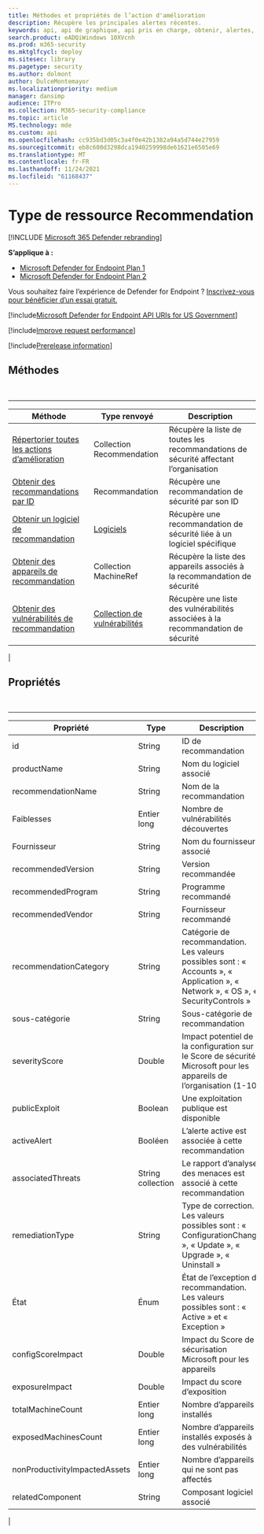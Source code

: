 ```yaml
---
title: Méthodes et propriétés de l’action d'amélioration
description: Récupère les principales alertes récentes.
keywords: api, api de graphique, api pris en charge, obtenir, alertes, récent
search.product: eADQiWindows 10XVcnh
ms.prod: m365-security
ms.mktglfcycl: deploy
ms.sitesec: library
ms.pagetype: security
ms.author: dolmont
author: DulceMontemayor
ms.localizationpriority: medium
manager: dansimp
audience: ITPro
ms.collection: M365-security-compliance
ms.topic: article
MS.technology: mde
ms.custom: api
ms.openlocfilehash: cc935bd3d05c3a4f0e42b1382a94a5d744e27959
ms.sourcegitcommit: eb8c600d3298dca1940259998de61621e6505e69
ms.translationtype: MT
ms.contentlocale: fr-FR
ms.lasthandoff: 11/24/2021
ms.locfileid: "61168437"
---
```

# <a name="recommendation-resource-type"></a>Type de ressource Recommendation

[!INCLUDE [Microsoft 365 Defender rebranding](../../includes/microsoft-defender.md)]


**S’applique à :**
- [Microsoft Defender for Endpoint Plan 1](https://go.microsoft.com/fwlink/p/?linkid=2154037)
- [Microsoft Defender for Endpoint Plan 2](https://go.microsoft.com/fwlink/p/?linkid=2154037)

Vous souhaitez faire l’expérience de Defender for Endpoint ? [Inscrivez-vous pour bénéficier d’un essai gratuit.](https://signup.microsoft.com/create-account/signup?products=7f379fee-c4f9-4278-b0a1-e4c8c2fcdf7e&ru=https://aka.ms/MDEp2OpenTrial?ocid=docs-wdatp-exposedapis-abovefoldlink)

[!include[Microsoft Defender for Endpoint API URIs for US Government](../../includes/microsoft-defender-api-usgov.md)]

[!include[Improve request performance](../../includes/improve-request-performance.md)]

[!include[Prerelease information](../../includes/prerelease.md)]

## <a name="methods"></a>Méthodes

<br>

****

|Méthode|Type renvoyé|Description|
|---|---|---|
|[Répertorier toutes les actions d’amélioration](get-all-recommendations.md)|Collection Recommendation|Récupère la liste de toutes les recommandations de sécurité affectant l’organisation|
|[Obtenir des recommandations par ID](get-recommendation-by-id.md)|Recommandation|Récupère une recommandation de sécurité par son ID|
|[Obtenir un logiciel de recommandation](list-recommendation-software.md)|[Logiciels](software.md)|Récupère une recommandation de sécurité liée à un logiciel spécifique|
|[Obtenir des appareils de recommandation](get-recommendation-machines.md)|Collection MachineRef|Récupère la liste des appareils associés à la recommandation de sécurité|
|[Obtenir des vulnérabilités de recommandation](get-recommendation-vulnerabilities.md)|[Collection de vulnérabilités](vulnerability.md)|Récupère une liste des vulnérabilités associées à la recommandation de sécurité|
|

## <a name="properties"></a>Propriétés

<br>

****

|Propriété|Type|Description|
|---|---|---|
|id|String|ID de recommandation|
|productName|String|Nom du logiciel associé|
|recommendationName|String|Nom de la recommandation|
|Faiblesses|Entier long|Nombre de vulnérabilités découvertes|
|Fournisseur|String|Nom du fournisseur associé|
|recommendedVersion|String|Version recommandée|
|recommendedProgram|String|Programme recommandé|
|recommendedVendor|String|Fournisseur recommandé|
|recommendationCategory|String|Catégorie de recommandation. Les valeurs possibles sont : « Accounts », « Application », « Network », « OS », « SecurityControls »|
|sous-catégorie|String|Sous-catégorie de recommandation|
|severityScore|Double|Impact potentiel de la configuration sur le Score de sécurité Microsoft pour les appareils de l’organisation (1-10)|
|publicExploit|Boolean|Une exploitation publique est disponible|
|activeAlert|Booléen|L’alerte active est associée à cette recommandation|
|associatedThreats|String collection|Le rapport d’analyse des menaces est associé à cette recommandation|
|remediationType|String|Type de correction. Les valeurs possibles sont : « ConfigurationChange », « Update », « Upgrade », « Uninstall »|
|État|Énum|État de l’exception de recommandation. Les valeurs possibles sont : « Active » et « Exception »|
|configScoreImpact|Double|Impact du Score de sécurisation Microsoft pour les appareils|
|exposureImpact|Double|Impact du score d’exposition|
|totalMachineCount|Entier long|Nombre d’appareils installés|
|exposedMachinesCount|Entier long|Nombre d’appareils installés exposés à des vulnérabilités|
|nonProductivityImpactedAssets|Entier long|Nombre d’appareils qui ne sont pas affectés|
|relatedComponent|String|Composant logiciel associé|
|
